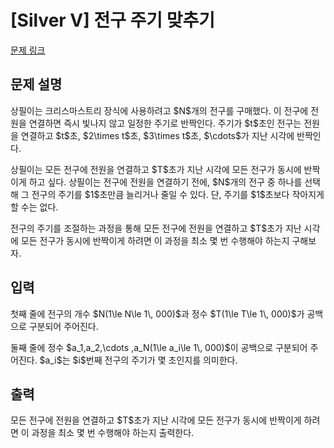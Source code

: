 # [Silver V] 전구 주기 맞추기

[문제 링크](https://www.acmicpc.net/problem/32403) 

## 문제 설명

<p>상필이는 크리스마스트리 장식에 사용하려고 $N$개의 전구를 구매했다. 이 전구에 전원을 연결하면 즉시 빛나지 않고 일정한 주기로 반짝인다. 주기가 $t$초인 전구는 전원을 연결하고 $t$초, $2\times t$초, $3\times t$초, $\cdots$가 지난 시각에 반짝인다.</p>

<p>상필이는 모든 전구에 전원을 연결하고 $T$초가 지난 시각에 모든 전구가 동시에 반짝이게 하고 싶다. 상필이는 전구에 전원을 연결하기 전에, $N$개의 전구 중 하나를 선택해 그 전구의 주기를 $1$초만큼 늘리거나 줄일 수 있다. 단, 주기를 $1$초보다 작아지게 할 수는 없다.</p>

<p>전구의 주기를 조절하는 과정을 통해 모든 전구에 전원을 연결하고 $T$초가 지난 시각에 모든 전구가 동시에 반짝이게 하려면 이 과정을 최소 몇 번 수행해야 하는지 구해보자.</p>

## 입력 

 <p>첫째 줄에 전구의 개수 $N(1\le N\le 1\, 000)$과 정수 $T(1\le T\le 1\, 000)$가 공백으로 구분되어 주어진다.</p>

<p>둘째 줄에 정수 $a_1,a_2,\cdots ,a_N(1\le a_i\le 1\, 000)$이 공백으로 구분되어 주어진다. $a_i$는 $i$번째 전구의 주기가 몇 초인지를 의미한다.</p>

## 출력 

 <p>모든 전구에 전원을 연결하고 $T$초가 지난 시각에 모든 전구가 동시에 반짝이게 하려면 이 과정을 최소 몇 번 수행해야 하는지 출력한다.</p>

